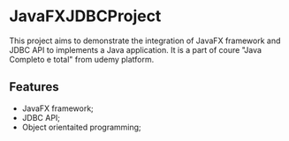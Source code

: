 # JavaFXJDBCProject

This project aims to demonstrate the integration of JavaFX framework and JDBC API to implements a Java application. It is a part of coure "Java Completo e total" from udemy platform. 

## Features
- JavaFX framework;
- JDBC API;
- Object orientaited programming;

